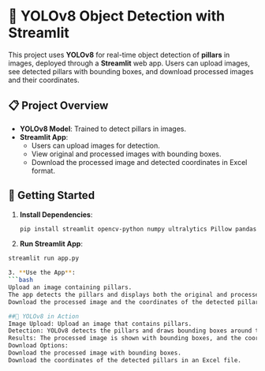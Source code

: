 # 🚀 YOLOv8 Object Detection with Streamlit

This project uses **YOLOv8** for real-time object detection of **pillars** in images, deployed through a **Streamlit** web app. Users can upload images, see detected pillars with bounding boxes, and download processed images and their coordinates.

## 📋 Project Overview

- **YOLOv8 Model**: Trained to detect pillars in images.
- **Streamlit App**: 
  - Users can upload images for detection.
  - View original and processed images with bounding boxes.
  - Download the processed image and detected coordinates in Excel format.

## 🚀 Getting Started

1. **Install Dependencies**:
   ```bash
   pip install streamlit opencv-python numpy ultralytics Pillow pandas
   
2. **Run Streamlit App**:
  ```bash
  streamlit run app.py

3. **Use the App**:
  ```bash
  Upload an image containing pillars.
  The app detects the pillars and displays both the original and processed images with bounding boxes.
  Download the processed image and the coordinates of the detected pillars in Excel format.

##🧠 YOLOv8 in Action
  Image Upload: Upload an image that contains pillars.
  Detection: YOLOv8 detects the pillars and draws bounding boxes around them.
  Results: The processed image is shown with bounding boxes, and the coordinates of the detected pillars are displayed below the image.
  Download Options:
  Download the processed image with bounding boxes.
  Download the coordinates of the detected pillars in an Excel file.
